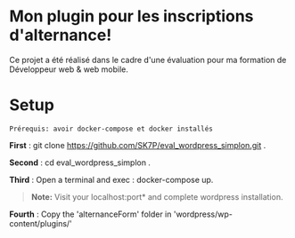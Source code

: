 # Mon plugin pour les inscriptions d'alternance!

Ce projet a été réalisé dans le cadre d'une évaluation pour ma formation de Développeur web & web mobile.

# Setup

    Prérequis: avoir docker-compose et docker installés

**First** : git clone https://github.com/SK7P/eval_wordpress_simplon.git .

**Second** : cd eval_wordpress_simplon .

**Third** : Open a terminal and exec : docker-compose up.

> **Note:** Visit your localhost:port\* and complete wordpress installation.

**Fourth** : Copy the 'alternanceForm' folder in 'wordpress/wp-content/plugins/'
